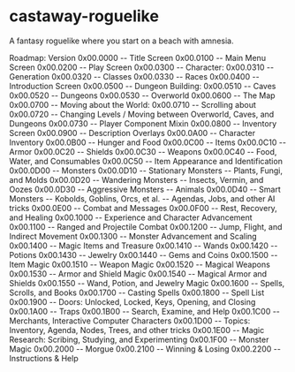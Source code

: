 # castaway-roguelike
A fantasy roguelike where you start on a beach with amnesia.

Roadmap:
	Version
		0x00.0000 -- Title Screen
		0x00.0100 -- Main Menu Screen
		0x00.0200 -- Play Screen
		0x00.0300 -- Character:
		0x00.0310		-- Generation
		0x00.0320		-- Classes
		0x00.0330		-- Races
		0x00.0400 -- Introduction Screen
		0x00.0500 -- Dungeon Building:
		0x00.0510		-- Caves
		0x00.0520		-- Dungeons
		0x00.0530		-- Overworld
		0x00.0600 -- The Map
		0x00.0700 -- Moving about the World:
		0x00.0710		-- Scrolling about
		0x00.0720		-- Changing Levels / Moving between Overworld, Caves, and Dungeons
		0x00.0730		-- Player Component Mixin
		0x00.0800 -- Inventory Screen
		0x00.0900 -- Description Overlays
		0x00.0A00 -- Character Inventory
		0x00.0B00 -- Hunger and Food
		0x00.0C00 -- Items
		0x00.0C10		-- Armor
		0x00.0C20		-- Shields
		0x00.0C30		-- Weapons
		0x00.0C40		-- Food, Water, and Consumables
		0x00.0C50		-- Item Appearance and Identification
		0x00.0D00 -- Monsters
		0x00.0D10		-- Stationary Monsters
							--	Plants, Fungi, and Molds
		0x00.0D20		-- Wandering Monsters
							--	Insects, Vermin, and Oozes
		0x00.0D30		-- Aggressive Monsters
							--	Animals
		0x00.0D40		-- Smart Monsters
							-- Kobolds, Goblins, Orcs, et al.
							-- Agendas, Jobs, and other AI tricks
		0x00.0E00 -- Combat and Messages
		0x00.0F00 -- Rest, Recovery, and Healing
		0x00.1000 -- Experience and Character Advancement
		0x00.1100 -- Ranged and Projectile Combat
		0x00.1200 -- Jump, Flight, and Indirect Movement
		0x00.1300 -- Monster Advancement and Scaling
		0x00.1400 -- Magic Items and Treasure
		0x00.1410		-- Wands
		0x00.1420		-- Potions
		0x00.1430		-- Jewelry
		0x00.1440		-- Gems and Coins
		0x00.1500 -- Item Magic
		0x00.1510		-- Weapon Magic
		0x00.1520		-- Magical Weapons
		0x00.1530		-- Armor and Shield Magic
		0x00.1540		-- Magical Armor and Shields
		0x00.1550		-- Wand, Potion, and Jewelry Magic
		0x00.1600 -- Spells, Scrolls, and Books
		0x00.1700 -- Casting Spells
		0x00.1800 -- Spell List
		0x00.1900 -- Doors: Unlocked, Locked, Keys, Opening, and Closing
		0x00.1A00 -- Traps
		0x00.1B00 -- Search, Examine, and Help
		0x00.1C00 -- Merchants, Interactive Computer Characters
		0x00.1D00 -- Topics: Inventory, Agenda, Nodes, Trees, and other tricks
		0x00.1E00 -- Magic Research: Scribing, Studying, and Experimenting
		0x00.1F00 -- Monster Magic
		0x00.2000 -- Morgue
		0x00.2100 -- Winning & Losing
		0x00.2200 -- Instructions & Help
